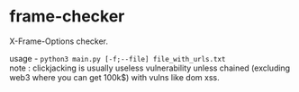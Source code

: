# frame-checker
X-Frame-Options checker. <br>

usage - `python3 main.py [-f;--file] file_with_urls.txt` <br>
note : clickjacking is usually useless vulnerability unless chained (excluding web3 where you can get 100k$) with vulns like dom xss.

